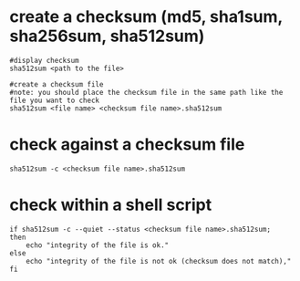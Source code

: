 # create a checksum (md5, sha1sum, sha256sum, sha512sum)

```
#display checksum
sha512sum <path to the file>

#create a checksum file
#note: you should place the checksum file in the same path like the file you want to check
sha512sum <file name> <checksum file name>.sha512sum
```

# check against a checksum file

```
sha512sum -c <checksum file name>.sha512sum
```

# check within a shell script

```
if sha512sum -c --quiet --status <checksum file name>.sha512sum;
then
    echo "integrity of the file is ok."
else
    echo "integrity of the file is not ok (checksum does not match),"
fi
```
